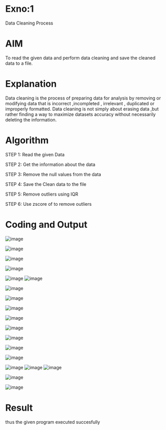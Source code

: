 # Exno:1
Data Cleaning Process

# AIM
To read the given data and perform data cleaning and save the cleaned data to a file.

# Explanation
Data cleaning is the process of preparing data for analysis by removing or modifying data that is incorrect ,incompleted , irrelevant , duplicated or improperly formatted. Data cleaning is not simply about erasing data ,but rather finding a way to maximize datasets accuracy without necessarily deleting the information.

# Algorithm
STEP 1: Read the given Data

STEP 2: Get the information about the data

STEP 3: Remove the null values from the data

STEP 4: Save the Clean data to the file

STEP 5: Remove outliers using IQR

STEP 6: Use zscore of to remove outliers

# Coding and Output
![image](https://github.com/Saiguruchandran/exno1/assets/144870946/eb29eabd-2de6-415f-9744-795088641d4f)

![image](https://github.com/Saiguruchandran/exno1/assets/144870946/f8005dac-c747-45f7-b259-cfd2ad212849)

![image](https://github.com/Saiguruchandran/exno1/assets/144870946/01ad5c2e-1efb-449c-9cd7-d83d69f52103)

![image](https://github.com/Saiguruchandran/exno1/assets/144870946/14702e11-70bc-41da-af63-c78c9ebab742)

![image](https://github.com/Saiguruchandran/exno1/assets/144870946/af1928f6-981e-418b-b00a-e522ddac0224)
![image](https://github.com/Saiguruchandran/exno1/assets/144870946/3b93a303-5778-4b4f-ad8c-6f3f91f2dbf6)


![image](https://github.com/Saiguruchandran/exno1/assets/144870946/7717f7f6-33ae-40ce-99f6-9a8cec58e2ae)

![image](https://github.com/Saiguruchandran/exno1/assets/144870946/63a34057-f93f-42a9-b693-cb14fce6b160)

![image](https://github.com/Saiguruchandran/exno1/assets/144870946/697e5dcc-515a-4319-aa2c-9d281b17e03b)

![image](https://github.com/Saiguruchandran/exno1/assets/144870946/48fee370-3b4f-4a71-a30a-dc973cb8ac64)

![image](https://github.com/Saiguruchandran/exno1/assets/144870946/eb270be8-2cba-4b46-ab3e-01050da0fb41)

![image](https://github.com/Saiguruchandran/exno1/assets/144870946/b2911240-3df4-44f4-aaaf-840b3081faf1)

![image](https://github.com/Saiguruchandran/exno1/assets/144870946/5c18622b-d094-44a5-af43-a27355c47077)

![image](https://github.com/Saiguruchandran/exno1/assets/144870946/43ece300-a42d-4de8-9e54-2440da313ec6)

![image](https://github.com/Saiguruchandran/exno1/assets/144870946/f0b49651-e145-4af1-af75-918e924e0f77)
![image](https://github.com/Saiguruchandran/exno1/assets/144870946/e55a86be-3112-4358-89ed-21d36b9778c8)
![image](https://github.com/Saiguruchandran/exno1/assets/144870946/54937cbe-5912-4742-a6d8-cba64f8ee64c)

![image](https://github.com/Saiguruchandran/exno1/assets/144870946/75d75bdd-18fc-415c-85ea-67a597fea6df)

![image](https://github.com/Saiguruchandran/exno1/assets/144870946/291394d8-6af9-445f-a431-6598a07e48da)



# Result
thus the given program executed succesfully
